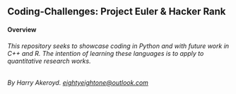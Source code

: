 ## Coding-Challenges: Project Euler & Hacker Rank

#### Overview

###### This repository seeks to showcase coding in Python and with future work in C++ and R. The intention of learning these languages is to apply to quantitative research works.

###### By Harry Akeroyd. eightyeightone@outlook.com
